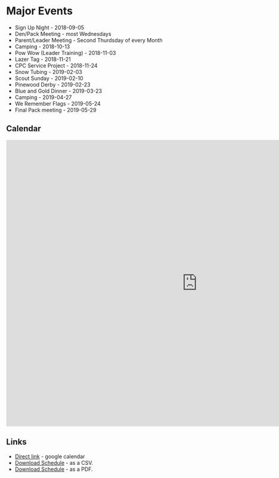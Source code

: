 # Major Events #

* Sign Up Night - 2018-09-05
* Den/Pack Meeting - most Wednesdays
* Parent/Leader Meeting - Second Thurdsday of every Month
* Camping - 2018-10-13
* Pow Wow (Leader Training) - 2018-11-03
* Lazer Tag - 2018-11-21
* CPC Service Project - 2018-11-24
* Snow Tubing - 2019-02-03
* Scout Sunday - 2019-02-10
* Pinewood Derby - 2019-02-23
* Blue and Gold Dinner - 2019-03-23
* Camping - 2019-04-27
* We Remember Flags - 2019-05-24
* Final Pack meeting - 2019-05-29

## Calendar ##

<iframe src="https://calendar.google.com/calendar/embed?src=qef7u6110smc2iidk7uu77h7ks%40group.calendar.google.com&ctz=America%2FNew_York" style="border: 0" width="1024" height="768" frameborder="0" scrolling="no"></iframe>

## Links ##

* [Direct link](https://calendar.google.com/calendar?cid=cWVmN3U2MTEwc21jMmlpZGs3dXU3N2g3a3NAZ3JvdXAuY2FsZW5kYXIuZ29vZ2xlLmNvbQ) - google calendar
* [Download Schedule](schedule.csv) - as a CSV.
* [Download Schedule](schedule.pdf) - as a PDF.
